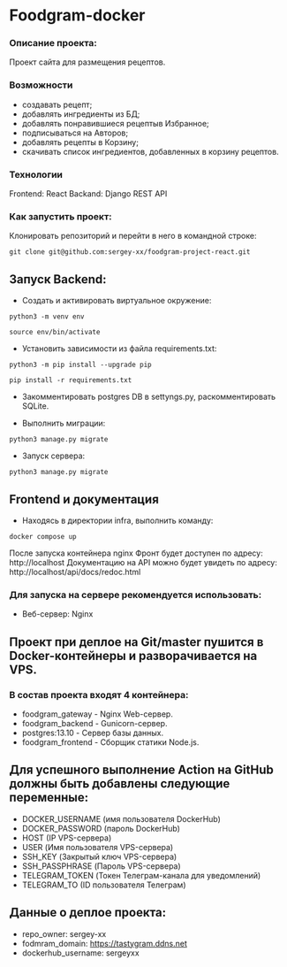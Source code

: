 # Foodgram-docker

### Описание проекта:
Проект сайта для размещения рецептов.

### Возможности
- cоздавать рецепт;
- добавлять ингредиенты из БД;
- добавлять понравившиеся рецептыв Избранное;
- подписываться на Авторов;
- добавлять рецепты в Корзину;
- скачивать список ингредиентов, добавленных в корзину рецептов.

### Технологии
Frontend: React
Backand: Django REST API

### Как запустить проект:

Клонировать репозиторий и перейти в него в командной строке:

```
git clone git@github.com:sergey-xx/foodgram-project-react.git
```

## Запуск Backend:
- Cоздать и активировать виртуальное окружение:

```
python3 -m venv env
```

```
source env/bin/activate
```

- Установить зависимости из файла requirements.txt:

```
python3 -m pip install --upgrade pip
```

```
pip install -r requirements.txt
```
- Закомментировать postgres DB в settyngs.py, раскомментировать SQLite.

- Выполнить миграции:

```
python3 manage.py migrate
```
- Запуск сервера:

```
python3 manage.py migrate
```
## Frontend и документация
- Находясь в директории infra, выполнить команду:

```
docker compose up
```
После запуска контейнера nginx Фронт будет доступен по адресу: http://localhost
Документацию на API можно будет увидеть по адресу: http://localhost/api/docs/redoc.html

### Для запуска на сервере рекомендуется использовать:

- Веб-сервер: Nginx

## Проект при деплое на Git/master пушится в Docker-контейнеры и разворачивается на VPS.
### В состав проекта входят 4 контейнера:
- foodgram_gateway - Nginx Web-сервер.
- foodgram_backend - Gunicorn-сервер.
- postgres:13.10 - Сервер базы данных.
- foodgram_frontend - Сборщик статики Node.js.

## Для успешного выполнение Action на GitHub должны быть добавлены следующие переменные:
- DOCKER_USERNAME (имя пользователя DockerHub)
- DOCKER_PASSWORD (пароль DockerHub)
- HOST (IP VPS-сервера)
- USER (Имя пользователя VPS-сервера)
- SSH_KEY (Закрытый ключ VPS-сервера)
- SSH_PASSPHRASE (Пароль VPS-сервера)
- TELEGRAM_TOKEN (Токен Телеграм-канала для уведомлений)
- TELEGRAM_TO (ID пользователя Телеграм)

## Данные о деплое проекта:
- repo_owner: sergey-xx
- fodmram_domain: https://tastygram.ddns.net
- dockerhub_username: sergeyxx